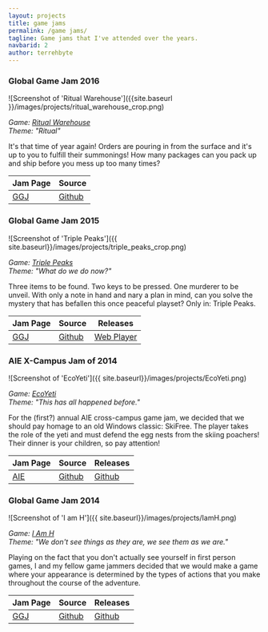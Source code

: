 ```yaml
---
layout: projects
title: game jams
permalink: /game jams/
tagline: Game jams that I've attended over the years.
navbarid: 2
author: terrehbyte
---
```


### Global Game Jam 2016
![Screenshot of 'Ritual Warehouse']({{site.baseurl
}}/images/projects/ritual_warehouse_crop.png)

*Game: [Ritual Warehouse](http://globalgamejam.org/2016/games/ritual-warehouse)*  
*Theme: "Ritual"*

It's that time of year again! Orders are pouring in from the surface and it's
up to you to fulfill their summonings! How many packages can you pack up and
ship before you mess up too many times?

Jam Page  | Source       |
----------|--------------|
[GGJ][10] | [Github][11] |

[10]:http://globalgamejam.org/2016/games/ritual-warehouse
[11]:https://github.com/terrehbyte/RitualNow

### Global Game Jam 2015
![Screenshot of 'Triple Peaks']({{ site.baseurl}}/images/projects/triple_peaks_crop.png)

*Game: [Triple Peaks](http://globalgamejam.org/2015/games/triple-peaks)*  
*Theme: "What do we do now?"*

Three items to be found. Two keys to be pressed. One murderer to be unveil. With only a note in hand and nary a plan in mind, can you solve the mystery that has befallen this once peaceful playset? Only in: Triple Peaks.

Jam Page | Source      | Releases
---------|-------------|-------------
[GGJ][7] | [Github][8] | [Web Player][9]

[7]:http://globalgamejam.org/2015/games/triple-peaks
[8]:https://github.com/terrehbyte/TriplePeaks
[9]:http://terrehbyte.github.io/TriplePeaks

### AIE X-Campus Jam of 2014
![Screenshot of 'EcoYeti']({{ site.baseurl}}/images/projects/EcoYeti.png)

*Game: [EcoYeti](http://terrehbyte.com/EcoYeti/)*  
*Theme: "This has all happened before."*

For the (first?) annual AIE cross-campus game jam, we decided that we should pay homage to an old Windows classic: SkiFree. The player takes the role of the yeti and must defend the egg nests from the skiing poachers! Their dinner is your children, so pay attention!

Jam Page | Source      | Releases
---------|-------------|-------------
[AIE][1] | [Github][2] | [Github][3]

[1]: http://terrehbyte.com/EcoYeti/
[2]: https://github.com/terrehbyte/EcoYeti
[3]: https://github.com/terrehbyte/EcoYeti/releases/download/v0.0.3/EcoYeti.-.v0.0.3.zip

### Global Game Jam 2014
![Screenshot of 'I am H']({{ site.baseurl}}/images/projects/IamH.png)

*Game: [I Am H](http://globalgamejam.org/2014/games/i-am-h)*  
*Theme: "We don't see things as they are, we see them as we are."*

Playing on the fact that you don't actually see yourself in first person games, I and my fellow game jammers decided that we would make a game where your appearance is determined by the types of actions that you make throughout the course of the adventure.

Jam Page | Source      | Releases
---------|-------------|-------------
[GGJ][4] | [Github][5] | [Github][6]

[4]:http://globalgamejam.org/2014/games/i-am-h
[5]:https://mega.co.nz/#!N00BUSgY!X6RUfiRkPzV2X2m8a3_eumKs9SlCNTKXZ6fiLGwVDj0
[6]:https://mega.co.nz/#!R1lXxIqY!F_04QE94SJa3W1KhtjODBFGU7ZBeYJnAmzztuYAoav0
